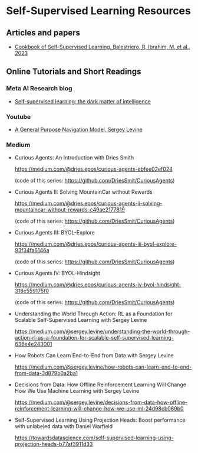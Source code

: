 # Self-Supervised Learning Resources

## Articles and papers

* [Cookbook of Self-Supervised Learning, Balestriero, R, Ibrahim, M, et al., 2023](https://github.com/dimitarpg13/self_supervised_learning/blob/main/literature/Cookbook_of_selfsupervised_learning.pdf)

## Online Tutorials and Short Readings

### Meta AI Research blog

* [Self-supervised learning: the dark matter of intelligence](https://ai.facebook.com/blog/self-supervised-learning-the-dark-matter-of-intelligence/)

### Youtube

* [A General Purpose Navigation Model, Sergey Levine](https://www.youtube.com/watch?v=Bf30cs5MU1I&t=513s)

### Medium 


* Curious Agents: An Introduction with Dries Smith

    https://medium.com/@dries.epos/curious-agents-ebfee02ef024

    (code of this series: https://github.com/DriesSmit/CuriousAgents)

* Curious Agents II: Solving MountainCar without Rewards

    https://medium.com/@dries.epos/curious-agents-ii-solving-mountaincar-without-rewards-c49ae2177819

    (code of this series: https://github.com/DriesSmit/CuriousAgents)

* Curious Agents III: BYOL-Explore

    https://medium.com/@dries.epos/curious-agents-iii-byol-explore-93f34fa6146a

    (code of this series: https://github.com/DriesSmit/CuriousAgents)

* Curious Agents IV: BYOL-Hindsight

    https://medium.com/@dries.epos/curious-agents-iv-byol-hindsight-318c559175f0

    (code of this series: https://github.com/DriesSmit/CuriousAgents)

* Understanding the World Through Action: RL as a Foundation for Scalable Self-Supervised Learning with Sergey Levine

    https://medium.com/@sergey.levine/understanding-the-world-through-action-rl-as-a-foundation-for-scalable-self-supervised-learning-636e4e243001

* How Robots Can Learn End-to-End from Data with Sergey Levine

    https://medium.com/@sergey.levine/how-robots-can-learn-end-to-end-from-data-3d879b0a2ba1

* Decisions from Data: How Offline Reinforcement Learning Will Change How We Use Machine Learning with Sergey Levine

    https://medium.com/@sergey.levine/decisions-from-data-how-offline-reinforcement-learning-will-change-how-we-use-ml-24d98cb069b0

* Self-Supervised Learning Using Projection Heads: Boost performance with unlabeled data with Daniel Warfield

    https://towardsdatascience.com/self-supervised-learning-using-projection-heads-b77af3911d33
